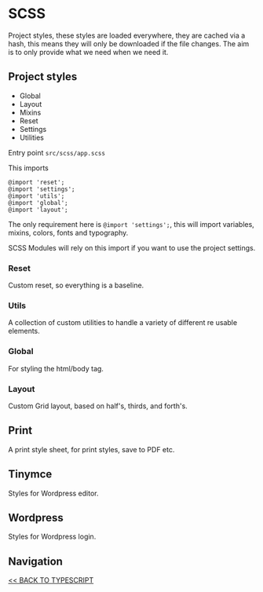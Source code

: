 # SCSS

Project styles, these styles are loaded everywhere, they are cached via a hash, this means they will only be downloaded if the file changes. The aim is to only provide what we need when we need it.

## Project styles

- Global
- Layout
- Mixins
- Reset
- Settings
- Utilities

Entry point `src/scss/app.scss`

This imports

```
@import 'reset';
@import 'settings';
@import 'utils';
@import 'global';
@import 'layout';
```

The only requirement here is `@import 'settings';`, this will import variables, mixins, colors, fonts and typography.

SCSS Modules will rely on this import if you want to use the project settings.

### Reset

Custom reset, so everything is a baseline.

### Utils

A collection of custom utilities to handle a variety of different re usable elements.

### Global

For styling the html/body tag.

### Layout

Custom Grid layout, based on half's, thirds, and forth's.

## Print

A print style sheet, for print styles, save to PDF etc.

## Tinymce

Styles for Wordpress editor.

## Wordpress

Styles for Wordpress login.

## Navigation

[<< BACK TO TYPESCRIPT](ts.md)
